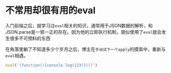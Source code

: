 # 不常用却很有用的eval

入门前端之后，就学习过`eval`相关的知识，通常用于JSON数据的解析，和JSON.parse是一邪一正的存在。因为他的立即执行机制，貌似使用了`eval`就会发生很多不可预料的东西

在角落里躺了不知道多少个岁月之后，博主在`手动试下一个apply`的摸索中，重新与`eval`相遇。

```js
eval('(function(){console.log(123)})()')
```